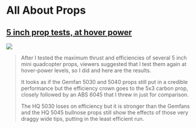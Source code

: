 # All About Props

## [5 inch prop tests, at hover power][5_inch_test]

[![](http://i1.ytimg.com/vi/9EU-6Qui0rA/0.jpg)][5_inch_test]

> After I tested the maximum thrust and efficiencies of several 5 inch mini quadcopter props, viewers suggested that I test them again at hover-power levels, so I did and here are the results.
>
> It looks as if the Gemfan 5030 and 5040 props still put in a credible performance but the efficiency crown goes to the 5x3 carbon prop, closely followed by an ABS 6045 that I threw in just for comparison.
>
> The HQ 5030 loses on efficiency but it is stronger than the Gemfans and the HQ 5045 bullnose props still show the effects of those very draggy wide tips, putting in the least efficient run.

[5_inch_test]: https://www.youtube.com/watch?v=9EU-6Qui0rA